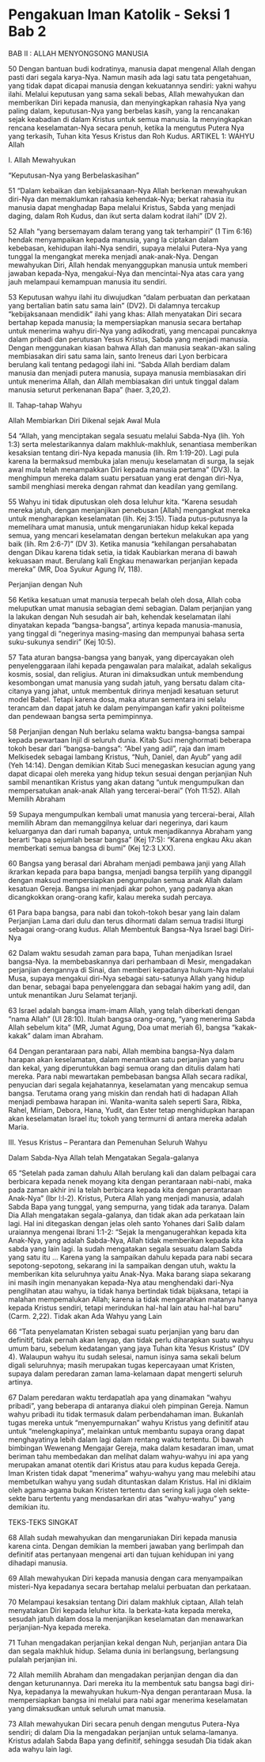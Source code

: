 # Pengakuan Iman Katolik - Seksi 1 Bab 2

BAB II :
ALLAH
MENYONGSONG MANUSIA

50 Dengan bantuan budi kodratinya, manusia dapat mengenal Allah dengan pasti dari segala karya-Nya. Namun masih ada lagi satu tata pengetahuan, yang tidak dapat dicapai manusia dengan kekuatannya sendiri: yakni wahyu ilahi. Melalui keputusan yang sama sekali bebas, Allah mewahyukan dan memberikan Diri kepada manusia, dan menyingkapkan rahasia Nya yang paling dalam, keputusan-Nya yang berbelas kasih, yang Ia rencanakan sejak keabadian di dalam Kristus untuk semua manusia. Ia menyingkapkan rencana keselamatan-Nya secara penuh, ketika Ia mengutus Putera Nya yang terkasih, Tuhan kita Yesus Kristus dan Roh Kudus.
ARTIKEL 1: WAHYU Allah

I. Allah Mewahyukan

“Keputusan-Nya yang Berbelaskasihan”

51 “Dalam kebaikan dan kebijaksanaan-Nya Allah berkenan mewahyukan diri-Nya dan memaklumkan rahasia kehendak-Nya; berkat rahasia itu manusia dapat menghadap Bapa melalui Kristus, Sabda yang menjadi daging, dalam Roh Kudus, dan ikut serta dalam kodrat ilahi” (DV 2).

52 Allah “yang bersemayam dalam terang yang tak terhampiri” (1 Tim 6:16) hendak menyampaikan kepada manusia, yang Ia ciptakan dalam kebebasan, kehidupan ilahi-Nya sendiri, supaya melalui Putera-Nya yang tunggal Ia mengangkat mereka menjadi anak-anak-Nya. Dengan mewahyukan Diri, Allah hendak menyanggupkan manusia untuk memberi jawaban kepada-Nya, mengakui-Nya dan mencintai-Nya atas cara yang jauh melampaui kemampuan manusia itu sendiri.

53 Keputusan wahyu ilahi itu diwujudkan “dalam perbuatan dan perkataan yang bertalian batin satu sama lain” (DV2). Di dalamnya tercakup “kebijaksanaan mendidik” ilahi yang khas: Allah menyatakan Diri secara bertahap kepada manusia; Ia mempersiapkan manusia secara bertahap untuk menerima wahyu diri-Nya yang adikodrati, yang mencapai puncaknya dalam pribadi dan perutusan Yesus Kristus, Sabda yang menjadi manusia.
Dengan menggunakan kiasan bahwa Allah dan manusia seakan-akan saling membiasakan diri satu sama lain, santo Ireneus dari Lyon berbicara berulang kali tentang pedagogi ilahi ini. “Sabda Allah berdiam dalam manusia dan menjadi putera manusia, supaya manusia membiasakan diri untuk menerima Allah, dan Allah membiasakan diri untuk tinggal dalam manusia seturut perkenanan Bapa” (haer. 3,20,2).

II. Tahap-tahap Wahyu

Allah Membiarkan Diri Dikenal sejak Awal Mula

54 “Allah, yang menciptakan segala sesuatu melalui Sabda-Nya (lih. Yoh 1:3) serta melestarikannya dalam makhluk-makhluk, senantiasa memberikan kesaksian tentang diri-Nya kepada manusia (lih. Rm 1:19-20). Lagi pula karena Ia bermaksud membuka jalan menuju keselamatan di surga, Ia sejak awal mula telah menampakkan Diri kepada manusia pertama” (DV3). Ia menghimpun mereka dalam suatu persatuan yang erat dengan diri-Nya, sambil menghiasi mereka dengan rahmat dan keadilan yang gemilang.

55 Wahyu ini tidak diputuskan oleh dosa leluhur kita. “Karena sesudah mereka jatuh, dengan menjanjikan penebusan [Allah] mengangkat mereka untuk mengharapkan keselamatan (lih. Kej 3:15). Tiada putus-putusnya Ia memelihara umat manusia, untuk mengaruniakan hidup kekal kepada semua, yang mencari keselamatan dengan bertekun melakukan apa yang baik (lih. Rm 2:6-7)” (DV 3).
Ketika manusia “kehilangan persahabatan dengan Dikau karena tidak setia, ia tidak Kaubiarkan merana di bawah kekuasaan maut. Berulang kali Engkau menawarkan perjanjian kepada mereka” (MR, Doa Syukur Agung IV, 118).

Perjanjian dengan Nuh

56 Ketika kesatuan umat manusia terpecah belah oleh dosa, Allah coba meluputkan umat manusia sebagian demi sebagian. Dalam perjanjian yang Ia lakukan dengan Nuh sesudah air bah, kehendak keselamatan ilahi dinyatakan kepada “bangsa-bangsa”, artinya kepada manusia-manusia, yang tinggal di “negerinya masing-masing dan mempunyai bahasa serta suku-sukunya sendiri” (Kej 10:5).

57 Tata aturan bangsa-bangsa yang banyak, yang dipercayakan oleh penyelenggaraan ilahi kepada pengawalan para malaikat, adalah sekaligus kosmis, sosial, dan religius. Aturan ini dimaksudkan untuk membendung kesombongan umat manusia yang sudah jatuh, yang bersatu dalam cita-citanya yang jahat, untuk membentuk dirinya menjadi kesatuan seturut model Babel. Tetapi karena dosa, maka aturan sementara ini selalu terancam dan dapat jatuh ke dalam penyimpangan kafir yakni politeisme dan pendewaan bangsa serta pemimpinnya.

58 Perjanjian dengan Nuh berlaku selama waktu bangsa-bangsa sampai kepada pewartaan Injil di seluruh dunia. Kitab Suci menghormati beberapa tokoh besar dari “bangsa-bangsa”: “Abel yang adil”, raja dan imam Melkisedek sebagai lambang Kristus, “Nuh, Daniel, dan Ayub” yang adil (Yeh 14:14). Dengan demikian Kitab Suci menegaskan kesucian agung yang dapat dicapai oleh mereka yang hidup tekun sesuai dengan perjanjian Nuh sambil menantikan Kristus yang akan datang “untuk mengumpulkan dan mempersatukan anak-anak Allah yang tercerai-berai” (Yoh 11:52).
Allah Memilih Abraham

59 Supaya mengumpulkan kembali umat manusia yang tercerai-berai, Allah memilih Abram dan memanggilnya keluar dari negerinya, dari kaum keluarganya dan dari rumah bapanya, untuk menjadikannya Abraham yang berarti “bapa sejumlah besar bangsa” (Kej 17:5): “Karena engkau Aku akan memberkati semua bangsa di bumi” (Kej 12:3 LXX).

60 Bangsa yang berasal dari Abraham menjadi pembawa janji yang Allah ikrarkan kepada para bapa bangsa, menjadi bangsa terpilih yang dipanggil dengan maksud mempersiapkan pengumpulan semua anak Allah dalam kesatuan Gereja. Bangsa ini menjadi akar pohon, yang padanya akan dicangkokkan orang-orang kafir, kalau mereka sudah percaya.

61 Para bapa bangsa, para nabi dan tokoh-tokoh besar yang lain dalam Perjanjian Lama dari dulu dan terus dihormati dalam semua tradisi liturgi sebagai orang-orang kudus.
Allah Membentuk Bangsa-Nya Israel bagi Diri-Nya

62 Dalam waktu sesudah zaman para bapa, Tuhan menjadikan Israel bangsa-Nya. Ia membebaskannya dari perhambaan di Mesir, mengadakan perjanjian dengannya di Sinai, dan memberi kepadanya hukum-Nya melalui Musa, supaya mengakui diri-Nya sebagai satu-satunya Allah yang hidup dan benar, sebagai bapa penyelenggara dan sebagai hakim yang adil, dan untuk menantikan Juru Selamat terjanji.

63 Israel adalah bangsa imam-imam Allah, yang telah diberkati dengan “nama Allah” (Ul 28:10). Itulah bangsa orang-orang, “yang menerima Sabda Allah sebelum kita” (MR, Jumat Agung, Doa umat meriah 6), bangsa “kakak-kakak” dalam iman Abraham.

64 Dengan perantaraan para nabi, Allah membina bangsa-Nya dalam harapan akan keselamatan, dalam menantikan satu perjanjian yang baru dan kekal, yang diperuntukkan bagi semua orang dan ditulis dalam hati mereka. Para nabi mewartakan pembebasan bangsa Allah secara radikal, penyucian dari segala kejahatannya, keselamatan yang mencakup semua bangsa. Terutama orang yang miskin dan rendah hati di hadapan Allah menjadi pembawa harapan ini. Wanita-wanita saleh seperti Sara, Ribka, Rahel, Miriam, Debora, Hana, Yudit, dan Ester tetap menghidupkan harapan akan keselamatan Israel itu; tokoh yang termurni di antara mereka adalah Maria.

III. Yesus Kristus – Perantara dan Pemenuhan Seluruh Wahyu

Dalam Sabda-Nya Allah telah Mengatakan Segala-galanya

65 “Setelah pada zaman dahulu Allah berulang kali dan dalam pelbagai cara berbicara kepada nenek moyang kita dengan perantaraan nabi-nabi, maka pada zaman akhir ini Ia telah berbicara kepada kita dengan perantaraan Anak-Nya” (Ibr l:l-2). Kristus, Putera Allah yang menjadi manusia, adalah Sabda Bapa yang tunggal, yang sempurna, yang tidak ada taranya. Dalam Dia Allah mengatakan segala-galanya, dan tidak akan ada perkataan lain lagi. Hal ini ditegaskan dengan jelas oleh santo Yohanes dari Salib dalam uraiannya mengenai Ibrani 1:1-2:
“Sejak Ia menganugerahkan kepada kita Anak-Nya, yang adalah Sabda-Nya, Allah tidak memberikan kepada kita sabda yang lain lagi. Ia sudah mengatakan segala sesuatu dalam Sabda yang satu itu … Karena yang Ia sampaikan dahulu kepada para nabi secara sepotong-sepotong, sekarang ini Ia sampaikan dengan utuh, waktu Ia memberikan kita seluruhnya yaitu Anak-Nya. Maka barang siapa sekarang ini masih ingin menanyakan kepada-Nya atau menghendaki dari-Nya penglihatan atau wahyu, ia tidak hanya bertindak tidak bijaksana, tetapi ia malahan mempemalukan Allah; karena ia tidak mengarahkan matanya hanya kepada Kristus sendiri, tetapi merindukan hal-hal lain atau hal-hal baru” (Carm. 2,22).
Tidak akan Ada Wahyu yang Lain

66 “Tata penyelamatan Kristen sebagai suatu perjanjian yang baru dan definitif, tidak pernah akan lenyap, dan tidak perlu diharapkan suatu wahyu umum baru, sebelum kedatangan yang jaya Tuhan kita Yesus Kristus” (DV 4). Walaupun wahyu itu sudah selesai, namun isinya sama sekali belum digali seluruhnya; masih merupakan tugas kepercayaan umat Kristen, supaya dalam peredaran zaman lama-kelamaan dapat mengerti seluruh artinya.

67 Dalam peredaran waktu terdapatlah apa yang dinamakan “wahyu pribadi”, yang beberapa di antaranya diakui oleh pimpinan Gereja. Namun wahyu pribadi itu tidak termasuk dalam perbendahaman iman. Bukanlah tugas mereka untuk “menyempurnakan” wahyu Kristus yang definitif atau untuk “melengkapinya”, melainkan untuk membantu supaya orang dapat menghayatinya lebih dalam lagi dalam rentang waktu tertentu. Di bawah bimbingan Wewenang Mengajar Gereja, maka dalam kesadaran iman, umat beriman tahu membedakan dan melihat dalam wahyu-wahyu ini apa yang merupakan amanat otentik dari Kristus atau para kudus kepada Gereja.
Iman Kristen tidak dapat “menerima” wahyu-wahyu yang mau melebihi atau membetulkan wahyu yang sudah dituntaskan dalam Kristus. Hal ini diklaim oleh agama-agama bukan Kristen tertentu dan sering kali juga oleh sekte-sekte baru tertentu yang mendasarkan diri atas “wahyu-wahyu” yang demikian itu.

TEKS-TEKS SINGKAT

68 Allah sudah mewahyukan dan mengaruniakan Diri kepada manusia karena cinta. Dengan demikian Ia memberi jawaban yang berlimpah dan definitif atas pertanyaan mengenai arti dan tujuan kehidupan ini yang dihadapi manusia.

69 Allah mewahyukan Diri kepada manusia dengan cara menyampaikan misteri-Nya kepadanya secara bertahap melalui perbuatan dan perkataan.

70 Melampaui kesaksian tentang Diri dalam makhluk ciptaan, Allah telah menyatakan Diri kepada leluhur kita. Ia berkata-kata kepada mereka, sesudah jatuh dalam dosa Ia menjanjikan keselamatan dan menawarkan perjanjian-Nya kepada mereka.

71 Tuhan mengadakan perjanjian kekal dengan Nuh, perjanjian antara Dia dan segala makhluk hidup. Selama dunia ini berlangsung, berlangsung pulalah perjanjian ini.

72 Allah memilih Abraham dan mengadakan perjanjian dengan dia dan dengan keturunannya. Dari mereka itu Ia membentuk satu bangsa bagi diri-Nya, kepadanya Ia mewahyukan hukum-Nya dengan perantaraan Musa. Ia mempersiapkan bangsa ini melalui para nabi agar menerima keselamatan yang dimaksudkan untuk seluruh umat manusia.

73 Allah mewahyukan Diri secara penuh dengan mengutus Putera-Nya sendiri; di dalam Dia Ia mengadakan perjanjian untuk selama-lamanya. Kristus adalah Sabda Bapa yang definitif, sehingga sesudah Dia tidak akan ada wahyu lain lagi.
